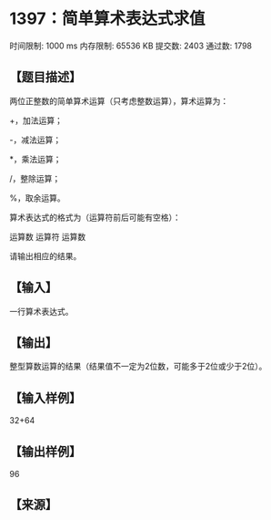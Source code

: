 # 1397：简单算术表达式求值


时间限制: 1000 ms         内存限制: 65536 KB
提交数: 2403     通过数: 1798

## 【题目描述】

两位正整数的简单算术运算（只考虑整数运算），算术运算为：

+，加法运算；

-，减法运算；

*，乘法运算；

/，整除运算；

%，取余运算。

算术表达式的格式为（运算符前后可能有空格）：

运算数 运算符 运算数

请输出相应的结果。

## 【输入】

一行算术表达式。

## 【输出】

整型算数运算的结果（结果值不一定为2位数，可能多于2位或少于2位）。

## 【输入样例】

32+64

## 【输出样例】

96

## 【来源】
